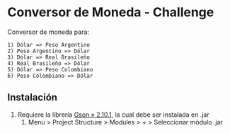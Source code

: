 # Conversor de Moneda - Challenge

Conversor de moneda para:

```text
1) Dólar => Peso Argentino
2) Peso Argentino => Dólar
3) Dólar => Real Brasileño
4) Real Brasileño => Dólar
5) Dólar => Peso Colombiano
6) Peso Colombiano => Dólar
```

## Instalación

1. Requiere la librería [Gson » 2.10.1](https://mvnrepository.com/artifact/com.google.code.gson/gson/2.10.1), la cual debe ser instalada en .jar
    1. Menu > Project Structure > Modules > + > Seleccionar módulo .jar